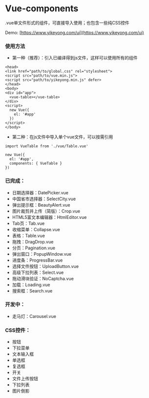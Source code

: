 # Vue-components
.vue单文件形式的组件，可直接导入使用；也包含一些纯CSS控件

Demo: [https://www.yikeyong.com/ui](https://www.yikeyong.com/ui)

### 使用方法
- 第一种（推荐）：引入已编译得到js文件，这样可以使用所有的组件
```
<head>
<link href="path/to/global.css" rel="stylesheet">
<script src="path/to/vue.min.js">
<script src="path/to/yikeyong.min.js" defer>
</head>
<body>
<div id="app">
  <vue-table></vue-table>
</div>
<script>
  new Vue({
    el: '#app'
  })
</script>
</body>
```
- 第二种：在js文件中导入单个vue文件，可以按需引用
```
import VueTable from './vue/Table.vue'

new Vue({
  el: '#app',
  components: { VueTable }
})
```

### 已完成：
- 日期选择器：DatePicker.vue
- 中国省市选择器：SelectCity.vue
- 弹出提示框：BeautyAlert.vue
- 图片裁剪并上传（简版）：Crop.vue
- HTML5富文本编辑器：HtmlEditor.vue
- Tab页：Tab.vue
- 收缩菜单：Collapse.vue
- 表格：Table.vue
- 拖拽：DragDrop.vue
- 分页：Pagination.vue
- 弹出窗口：PopupWindow.vue
- 进度条：ProgressBar.vue
- 选择文件按钮：UploadButton.vue
- 高级下拉列表：Select.vue
- 拖动滑块验证：NoCaptcha.vue
- 加载：Loading.vue
- 搜索框：Search.vue


### 开发中：
- 走马灯：Carousel.vue

### CSS控件：
- 按钮
- 下拉菜单
- 文本输入框
- 单选框
- 复选框
- 开关
- 文件上传按钮
- 下拉列表
- 图片倒影
